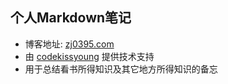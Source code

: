 ## 个人Markdown笔记
- 博客地址: [zj0395.com](http://zj0395.com/)
- 由 [codekissyoung](https://github.com/codekissyoung/markdown-blog) 提供技术支持
- 用于总结看书所得知识及其它地方所得知识的备忘
